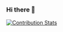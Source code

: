 ### Hi there 👋

[![Contribution Stats](https://github-contribution-stats.vercel.app/api/?username=0000marcell)](https://github.com/0000marcell/github-contribution-stats/)

<!--
**0000marcell/0000marcell** is a ✨ _special_ ✨ repository because its `README.md` (this file) appears on your GitHub profile.

Here are some ideas to get you started:

- 🔭 I’m currently working on ...
- 🌱 I’m currently learning ...
- 👯 I’m looking to collaborate on ...
- 🤔 I’m looking for help with ...
- 💬 Ask me about ...
- 📫 How to reach me: ...
- 😄 Pronouns: ...
- ⚡ Fun fact: ...
-->
